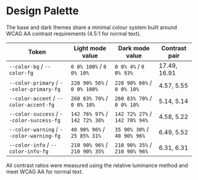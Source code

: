 # Design Palette

The base and dark themes share a minimal colour system built around WCAG AA contrast requirements (4.5:1 for normal text).

| Token | Light mode value | Dark mode value | Contrast pair |
|-------|-----------------|-----------------|---------------|
| `--color-bg` / `--color-fg` | `0 0% 100%` / `0 0% 10%` | `0 0% 4%` / `0 0% 93%` | 17.49, 16.91 |
| `--color-primary` / `--color-primary-fg` | `220 90% 56%` / `0 0% 100%` | `220 90% 66%` / `0 0% 10%` | 4.57, 5.55 |
| `--color-accent` / `--color-accent-fg` | `260 83% 70%` / `0 0% 10%` | `260 83% 70%` / `0 0% 10%` | 5.14, 5.14 |
| `--color-success` / `--color-success-fg` | `142 76% 97%` / `142 72% 30%` | `142 72% 27%` / `142 70% 94%` | 4.58, 5.22 |
| `--color-warning` / `--color-warning-fg` | `40 90% 96%` / `25 85% 31%` | `35 90% 30%` / `40 90% 96%` | 6.49, 5.52 |
| `--color-info` / `--color-info-fg` | `210 90% 96%` / `210 90% 35%` | `210 90% 35%` / `210 90% 96%` | 6.31, 6.31 |

All contrast ratios were measured using the relative luminance method and meet WCAG AA for normal text.
